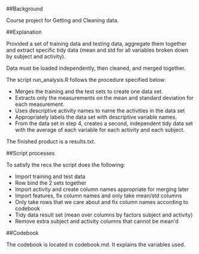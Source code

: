 ##Background

Course project for Getting and Cleaning data. 


##Explanation

Provided a set of training data and testing data, aggregate them together and extract specific tidy data (mean and std for all variables broken down by subject and activity).

Data must be loaded independently, then cleaned, and merged together.

The script run_analysis.R follows the procedure specified below:

* Merges the training and the test sets to create one data set.
* Extracts only the measurements on the mean and standard deviation for each measurement. 
* Uses descriptive activity names to name the activities in the data set
* Appropriately labels the data set with descriptive variable names. 
* From the data set in step 4, creates a second, independent tidy data set with the average of each variable for each activity and each subject.

The finished product is a results.txt.

##Script processes

To satisfy the recs the script does the following:

* Import training and test data
* Row bind the 2 sets together
* Import activity and create column names appropriate for merging later
* Import features, fix column names and only take mean/std columns
* Only take rows that we care about and fix column names according to codebook
* Tidy data result set (mean over columns by factors subject and activity)
* Remove extra subject and activity columns that cannot be mean'd 

##Codebook

The codebook is located in codebook.md. It explains the variables used.

